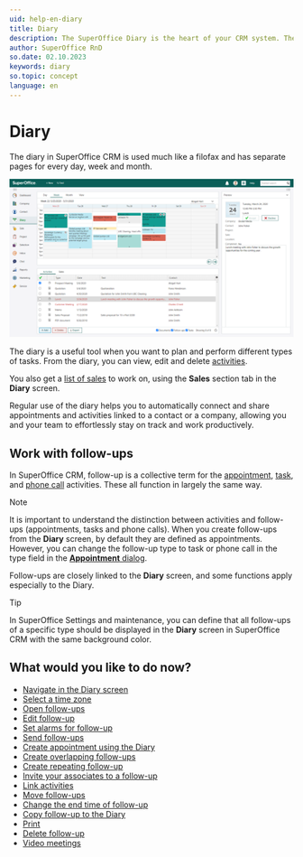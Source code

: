 ```yaml
---
uid: help-en-diary
title: Diary
description: The SuperOffice Diary is the heart of your CRM system. These how-to guides will help you learn how to work with the diary.
author: SuperOffice RnD
so.date: 02.10.2023
keywords: diary
so.topic: concept
language: en
---
```


# Diary

The diary in SuperOffice CRM is used much like a filofax and has separate pages for every day, week and month.

![Keep track of all your appointments and tasks by registering them in your diary -screenshot][img1]

The diary is a useful tool when you want to plan and perform different types of tasks. From the diary, you can view, edit and delete [activities][16].

You also get a [list of sales][13] to work on, using the **Sales** section tab in the **Diary** screen.

Regular use of the diary helps you to automatically connect and share appointments and activities linked to a contact or a company, allowing you and your team to effortlessly stay on track and work productively.

## Work with follow-ups

In SuperOffice CRM, follow-up is a collective term for the [appointment][1], [task][2], and [phone call][3] activities. These all function in largely the same way.

> [!NOTE]
> It is important to understand the distinction between activities and follow-ups (appointments, tasks and phone calls).
When you create follow-ups from the **Diary** screen, by default they are defined as appointments. However, you can change the follow-up type to task or phone call in the type field in the [**Appointment** dialog][22].

Follow-ups are closely linked to the **Diary** screen, and some functions apply especially to the Diary.

> [!TIP]
> In SuperOffice Settings and maintenance, you can define that all follow-ups of a specific type should be displayed in the **Diary** screen in SuperOffice CRM with the same background color.

## What would you like to do now?

* [Navigate in the Diary screen][14]
* [Select a time zone][15]
* [Open follow-ups][4]
* [Edit follow-up][6]
* [Set alarms for follow-up][7]
* [Send follow-ups][8]
* [Create appointment using the Diary][18]
* [Create overlapping follow-ups][9]
* [Create repeating follow-up][10]
* [Invite your associates to a follow-up][11]
* [Link activities][12]
* [Move follow-ups][19]
* [Change the end time of follow-up][20]
* [Copy follow-up to the Diary][21]
* [Print][5]
* [Delete follow-up][17]
* [Video meetings][23]

<!-- Referenced links -->
[1]: appointment.md
[2]: task.md
[3]: phone-call/index.md
[4]: open-follow-up.md
[5]: print.md
[6]: edit-follow-up.md
[7]: set-alarm.md
[8]: send-as-email.md
[9]: create-follow-up.md#overlap
[10]: recurrence/create.md
[11]: invitation/index.md
[12]: ../../learn/getting-started/linking-documents-to-follow-ups.md
[13]: screen/sales-tab.md
[14]: screen/navigate-in-diary.md
[15]: ../../globalization-and-localization/learn/time-zones.md
[16]: ../../learn/activity/index.md
[17]: delete-follow-up.md
[18]: create-appointment.md
[19]: move-follow-up.md
[20]: change-end-time.md
[21]: copy-follow-up.md
[22]: screen/dialog-for-followups.md
[23]: video-meetings.md

<!-- Referenced images -->
[img1]: media/diary.png
